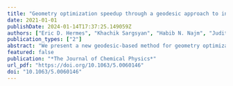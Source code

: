 ```yaml
---
title: "Geometry optimization speedup through a geodesic approach to internal coordinates"
date: 2021-01-01
publishDate: 2024-01-14T17:37:25.149059Z
authors: ["Eric D. Hermes", "Khachik Sargsyan", "Habib N. Najm", "Judit Zádor"]
publication_types: ["2"]
abstract: "We present a new geodesic-based method for geometry optimization in a basis set of redundant internal coordinates. Our method updates the molecular geometry by following the geodesic generated by a displacement vector on the internal coordinate manifold, which dramatically reduces the number of steps required to converge to a minimum. Our method can be implemented in any existing optimization code, requiring only implementation of derivatives of the Wilson B-matrix and the ability to numerically solve an ordinary differential equation."
featured: false
publication: "*The Journal of Chemical Physics*"
url_pdf: "https://doi.org/10.1063/5.0060146"
doi: "10.1063/5.0060146"
---
```


